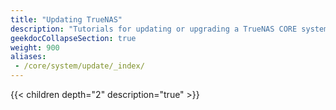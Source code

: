 ```yaml
---
title: "Updating TrueNAS"
description: "Tutorials for updating or upgrading a TrueNAS CORE system."
geekdocCollapseSection: true
weight: 900
aliases:
 - /core/system/update/_index/
---
```


{{< children depth="2" description="true" >}} 
